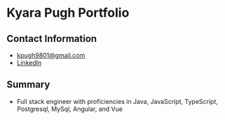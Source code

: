 # Kyara Pugh Portfolio

## Contact Information
* kpugh9801@gmail.com
* [LinkedIn](https://www.linkedin.com/in/kyara-pugh-46b56616b/)

## Summary
* Full stack engineer with proficiencies in Java, JavaScript, TypeScript, Postgresql, MySql, Angular, and Vue
